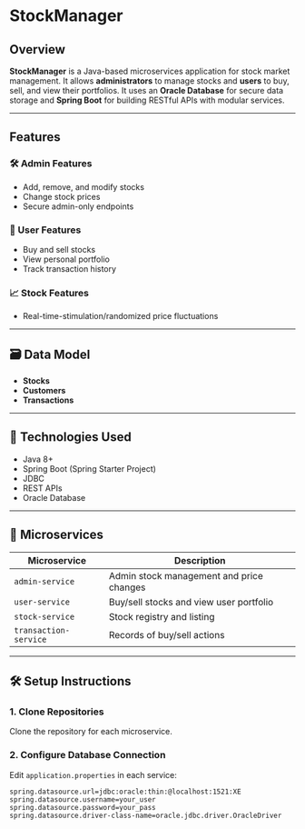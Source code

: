 # StockManager

## Overview

**StockManager** is a Java-based microservices application for stock market management. It allows **administrators** to manage stocks and **users** to buy, sell, and view their portfolios. It uses an **Oracle Database** for secure data storage and **Spring Boot** for building RESTful APIs with modular services.

---

## Features

### 🛠️ Admin Features
- Add, remove, and modify stocks
- Change stock prices
- Secure admin-only endpoints

### 👤 User Features
- Buy and sell stocks
- View personal portfolio
- Track transaction history

### 📈 Stock Features
- Real-time-stimulation/randomized price fluctuations

---

## 🗃️ Data Model
- **Stocks**
- **Customers**
- **Transactions**

---

## 🚀 Technologies Used
- Java 8+
- Spring Boot (Spring Starter Project)
- JDBC
- REST APIs
- Oracle Database

---

## 🧩 Microservices

| Microservice              | Description                                      |
|--------------------------|--------------------------------------------------|
| `admin-service`          | Admin stock management and price changes         |
| `user-service`           | Buy/sell stocks and view user portfolio          |
| `stock-service`          | Stock registry and listing                       |
| `transaction-service`    | Records of buy/sell actions                      |

---

## 🛠️ Setup Instructions

### 1. Clone Repositories
Clone the repository for each microservice.

### 2. Configure Database Connection

Edit `application.properties` in each service:

```properties
spring.datasource.url=jdbc:oracle:thin:@localhost:1521:XE
spring.datasource.username=your_user
spring.datasource.password=your_pass
spring.datasource.driver-class-name=oracle.jdbc.driver.OracleDriver
